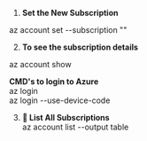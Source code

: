 1) **Set the New Subscription** <br/>

 az account set --subscription "<subscription-id-or-name>" <br/>

2) **To see the subscription details** <br/>

 az account show <br/>

**CMD's to login to Azure** <br/>
 az login <br/>
 az login --use-device-code <br/>

3) **🧾 List All Subscriptions** <br/>
 az account list --output table <br/>
